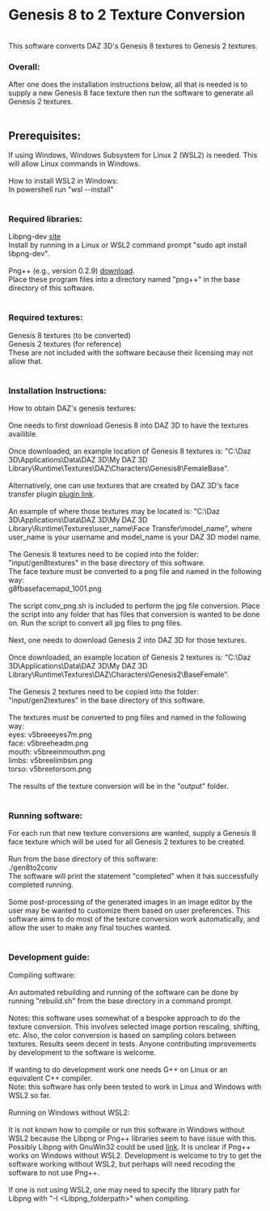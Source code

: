 # Genesis 8 to 2 Texture Conversion
<br>
This software converts DAZ 3D's Genesis 8 textures to Genesis 2 textures.<br>

### Overall:


After one does the installation instructions below, all that is needed is to supply a new Genesis 8 face texture then run the software to generate all Genesis 2 textures.<br>
<br>
## Prerequisites:


If using Windows, Windows Subsystem for Linux 2 (WSL2) is needed. This will allow Linux commands in Windows.<br>
<br>
How to install WSL2 in Windows:<br>
In powershell run "wsl --install"<br>
<br>
### Required libraries:

Libpng-dev [site](http://www.libpng.org/pub/png/libpng.html)<br>
Install by running in a Linux or WSL2 command prompt "sudo apt install libpng-dev".<br>
<br>
Png++ (e.g., version 0.2.9) [download](https://www.nongnu.org/pngpp/).<br>
Place these program files into a directory named "png++" in the base directory of this software.<br>
<br>
### Required textures:

Genesis 8 textures (to be converted)<br>
Genesis 2 textures (for reference)<br>
These are not included with the software because their licensing may not allow that.<br>
<br>
### Installation Instructions:

How to obtain DAZ's genesis textures:<br>
<br>
One needs to first download Genesis 8 into DAZ 3D to have the textures availible.<br>
<br>
Once downloaded, an example location of Genesis 8 textures is: "C:\Daz 3D\Applications\Data\DAZ 3D\My DAZ 3D Library\Runtime\Textures\DAZ\Characters\Genesis8\FemaleBase".<br>
<br>
Alternatively, one can use textures that are created by DAZ 3D's face transfer plugin [plugin link](https://www.daz3d.com/face-transfer-unlimited).<br>
<br>
An example of where those textures may be located is: "C:\Daz 3D\Applications\Data\DAZ 3D\My DAZ 3D Library\Runtime\Textures\user_name\Face Transfer\model_name", where user_name is your username and model_name is your DAZ 3D model name.<br>
<br>
The Genesis 8 textures need to be copied into the folder: "input/gen8textures" in the base directory of this software.<br>
The face texture must be converted to a png file and named in the following way:<br>
g8fbasefacemapd_1001.png<br>
<br> 
The script conv_png.sh is included to perform the jpg file conversion. Place the script into any folder that has files that conversion is wanted to be done on. Run the script to convert all jpg files to png files.<br>
<br>
Next, one needs to download Genesis 2 into DAZ 3D for those textures.<br>
<br>
Once downloaded, an example location of Genesis 2 textures is: "C:\Daz 3D\Applications\Data\DAZ 3D\My DAZ 3D Library\Runtime\Textures\DAZ\Characters\Genesis2\BaseFemale".<br>
<br>
The Genesis 2 textures need to be copied into the folder: "input/gen2textures" in the base directory of this software.<br>
<br>
The textures must be converted to png files and named in the following way:<br>
eyes: v5breeeyes7m.png<br>
face: v5breeheadm.png<br>
mouth: v5breeinmouthm.png<br>
limbs: v5breelimbsm.png<br>
torso: v5breetorsom.png<br>
<br>
The results of the texture conversion will be in the "output" folder.<br>
<br>
### Running software:

For each run that new texture conversions are wanted, supply a Genesis 8 face texture which will be used for all Genesis 2 textures to be created.<br>
<br>
Run from the base directory of this software:<br>
./gen8to2conv<br>
The software will print the statement "completed" when it has successfully completed running.<br>
<br>
Some post-processing of the generated images in an image editor by the user may be wanted to customize them based on user preferences. This software aims to do most of the texture conversion work automatically, and allow the user to make any final touches wanted.<br>
<br>
### Development guide:

Compiling software:<br>
<br>
An automated rebuilding and running of the software can be done by running "rebuild.sh" from the base directory in a command prompt.<br>
<br>
Notes: this software uses somewhat of a bespoke approach to do the texture conversion. This involves selected image portion rescaling, shifting, etc. Also, the color conversion is based on sampling colors between textures. Results seem decent in tests. Anyone contributing improvements by development to the software is welcome.<br>
<br>
If wanting to do development work one needs G++ on Linux or an equivalent C++ compiler.<br>
Note: this software has only been tested to work in Linux and Windows with WSL2 so far.<br>
<br>
Running on Windows without WSL2:<br>
<br>
It is not known how to compile or run this software in Windows without WSL2 because the Libpng or Png++ libraries seem to have issue with this. Possibly Libpng with GnuWin32 could be used [link](https://gnuwin32.sourceforge.net/packages/libpng.htm). It is unclear if Png++ works on Windows without WSL2. Development is welcome to try to get the software working without WSL2, but perhaps will need recoding the software to not use Png++.<br>
<br>
If one is not using WSL2, one may need to specify the library path for Libpng with "-I <Libpng_folderpath>" when compiling.<br>